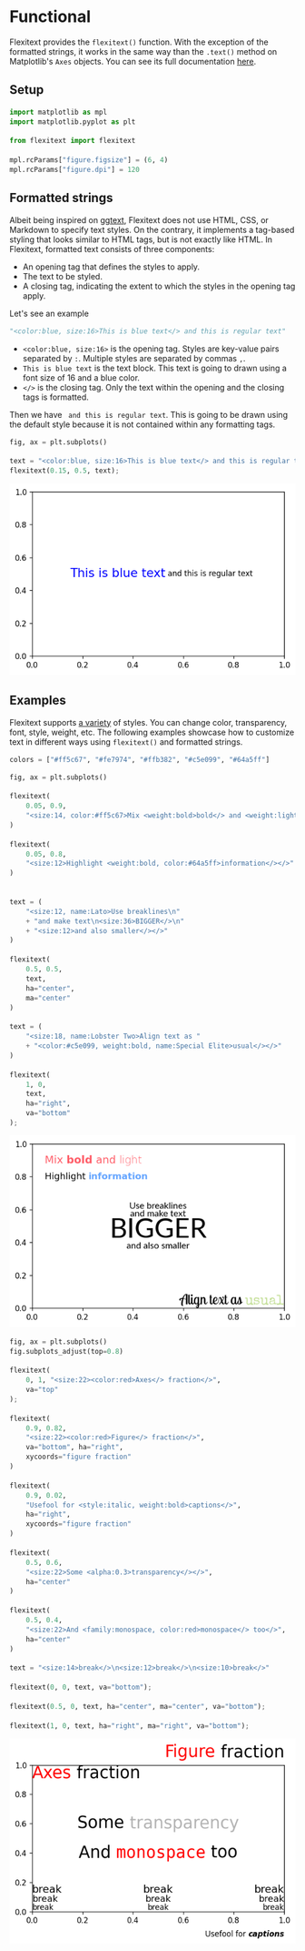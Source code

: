 # Functional

Flexitext provides the `flexitext()` function. With the exception of the formatted strings, it works in the same way than the `.text()` method on Matplotlib's `Axes` objects. You can see its full documentation [here](../../reference/flexitext).

## Setup


```python
import matplotlib as mpl
import matplotlib.pyplot as plt

from flexitext import flexitext

mpl.rcParams["figure.figsize"] = (6, 4)
mpl.rcParams["figure.dpi"] = 120
```

## Formatted strings

Albeit being inspired on [ggtext](https://wilkelab.org/ggtext/), Flexitext does not use HTML, CSS, or Markdown to specify text styles. On the contrary, it implements a tag-based styling that looks similar to HTML tags, but is not exactly like HTML. In Flexitext, formatted text consists of three components:

* An opening tag that defines the styles to apply.
* The text to be styled.
* A closing tag, indicating the extent to which the styles in the opening tag apply.

Let's see an example

```python
"<color:blue, size:16>This is blue text</> and this is regular text"
```

* `<color:blue, size:16>` is the opening tag. Styles are key-value pairs separated by `:`. Multiple styles are separated by commas `,`.
* `This is blue text` is the text block. This text is going to drawn using a font size of 16 and a blue color.
* `</>` is the closing tag. Only the text within the opening and the closing tags is formatted.

Then we have ` and this is regular text`. This is going to be drawn using the default style because it is not contained within any formatting tags.


```python
fig, ax = plt.subplots()

text = "<color:blue, size:16>This is blue text</> and this is regular text"
flexitext(0.15, 0.5, text);
```


    
![png](functional_files/functional_3_0.png)
    


## Examples

Flexitext supports [a variety](https://tomicapretto.github.io/flexitext/#notes) of styles. You can change color, transparency, font, style, weight, etc. The following examples showcase how to customize text in different ways using `flexitext()` and formatted strings.


```python
colors = ["#ff5c67", "#fe7974", "#ffb382", "#c5e099", "#64a5ff"]
```


```python
fig, ax = plt.subplots()

flexitext(
    0.05, 0.9, 
    "<size:14, color:#ff5c67>Mix <weight:bold>bold</> and <weight:light>light</></>"
)

flexitext(
    0.05, 0.8, 
    "<size:12>Highlight <weight:bold, color:#64a5ff>information</></>"
)


text = (
    "<size:12, name:Lato>Use breaklines\n"
    + "and make text\n<size:36>BIGGER</>\n"
    + "<size:12>and also smaller</></>"
)

flexitext(
    0.5, 0.5, 
    text,
    ha="center",
    ma="center"
)

text = (
    "<size:18, name:Lobster Two>Align text as "
    + "<color:#c5e099, weight:bold, name:Special Elite>usual</></>"
)

flexitext(
    1, 0, 
    text,
    ha="right",
    va="bottom"
);
```


    
![png](functional_files/functional_6_0.png)
    



```python
fig, ax = plt.subplots()
fig.subplots_adjust(top=0.8)

flexitext(
    0, 1, "<size:22><color:red>Axes</> fraction</>", 
    va="top"
);

flexitext(
    0.9, 0.82, 
    "<size:22><color:red>Figure</> fraction</>", 
    va="bottom", ha="right", 
    xycoords="figure fraction"
)

flexitext(
    0.9, 0.02, 
    "Usefool for <style:italic, weight:bold>captions</>", 
    ha="right", 
    xycoords="figure fraction"
)

flexitext(
    0.5, 0.6, 
    "<size:22>Some <alpha:0.3>transparency</></>",
    ha="center"
)

flexitext(
    0.5, 0.4, 
    "<size:22>And <family:monospace, color:red>monospace</> too</>",
    ha="center"
)

text = "<size:14>break</>\n<size:12>break</>\n<size:10>break</>"

flexitext(0, 0, text, va="bottom");

flexitext(0.5, 0, text, ha="center", ma="center", va="bottom");

flexitext(1, 0, text, ha="right", ma="right", va="bottom");
```


    
![png](functional_files/functional_7_0.png)
    

